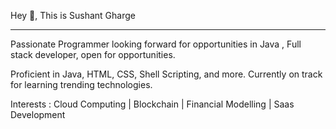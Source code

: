 Hey 👋, This is Sushant Gharge
___________________________________________________________________________________________________

Passionate Programmer looking forward for opportunities in Java , Full stack developer, open for opportunities.

Proficient in Java, HTML, CSS, Shell Scripting, and more. Currently on track for learning trending technologies.

Interests  :  Cloud Computing   |   Blockchain   |   Financial Modelling   |   Saas Development


<!---
sambhajigharge/sambhajigharge is a ✨ special ✨ repository because its `README.md` (this file) appears on your GitHub profile.
You can click the Preview link to take a look at your changes.
--->
